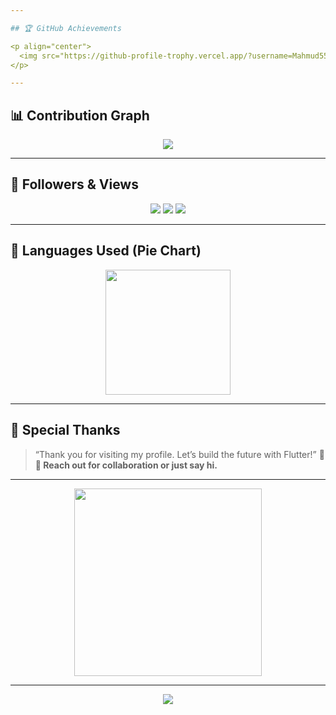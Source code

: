 ```yaml
---

## 🏆 GitHub Achievements

<p align="center">
  <img src="https://github-profile-trophy.vercel.app/?username=Mahmud5588&theme=gruvbox&margin-w=10&no-bg=true&no-frame=true&row=2&column=4" />
</p>

---
```


## 📊 Contribution Graph

<p align="center">
  <img src="https://github-readme-activity-graph.cyclic.app/graph?username=Mahmud5588&theme=tokyo-night&hide_border=true" />
</p>

---

## 📌 Followers & Views

<p align="center">
  <img src="https://komarev.com/ghpvc/?username=Mahmud5588&label=Profile%20Views&color=blueviolet&style=flat-square" />
  <img src="https://img.shields.io/github/followers/Mahmud5588?style=social" />
  <img src="https://img.shields.io/github/stars/Mahmud5588?style=social" />
</p>

---

## 📍 Languages Used (Pie Chart)

<p align="center">
  <img src="https://github-readme-stats.vercel.app/api/top-langs/?username=Mahmud5588&layout=pie&theme=monokai&hide_border=true" height="200" />
</p>

---

## 🌟 Special Thanks

> “Thank you for visiting my profile. Let’s build the future with Flutter!” 🚀  
> **💬 Reach out for collaboration or just say hi.**

---

<p align="center">
  <img src="https://media.giphy.com/media/zOvBKUUEERdNm/giphy.gif" width="300px" />
</p>

---

<p align="center">
  <img src="https://capsule-render.vercel.app/api?type=waving&color=0:66f,100:0099ff&height=140&section=footer&text=Happy+Coding!&fontColor=ffffff&fontSize=22&animation=twinkling" />
</p>
